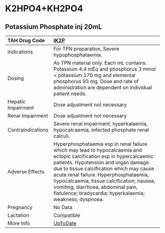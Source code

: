 # K2HPO4+KH2PO4

## Potassium Phosphate inj 20mL

| TAH Drug Code      | [IK2P](https://www.tahsda.org.tw/drugs/hissearch.php?drug_code=IK2P)                                                                                                                                                                                                                                                                                                                              |
|:-------------------|:--------------------------------------------------------------------------------------------------------------------------------------------------------------------------------------------------------------------------------------------------------------------------------------------------------------------------------------------------------------------------------------------------|
| Indications        | For TPN preparation, Severe hypophosphataemia.                                                                                                                                                                                                                                                                                                                                                    |
| Dosing             | As TPN material only. Each mL contains: Potassium 4.4 mEq and phosphorus 3 mmol = potassium 170 mg and elemental phosphorus 93 mg. Dose and rate of administration are dependent on individual patient needs.                                                                                                                                                                                     |
| Hepatic Impairment | Dose adjustment not necessary                                                                                                                                                                                                                                                                                                                                                                     |
| Renal Impairment   | Dose adjustment not necessary                                                                                                                                                                                                                                                                                                                                                                     |
| Contraindications  | Severe renal impairment, hyperkalaemia, hypocalcaemia, infected phosphate renal calculi.                                                                                                                                                                                                                                                                                                          |
| Adverse Effects    | Hyperphosphataemia esp in renal failure which may lead to hypocalcaemia and ectopic calcification esp in hypercalcaemic patients. Hypotension and organ damage due to tissue calcification which may cause acute renal failure. Hyperphosphataemia, hypocalcaemia, tissue calcification; nausea, vomiting, diarrhoea, abdominal pain, flatulence; bradycardia; hyperkalaemia; weakness; dyspnoea. |
| Pregnancy          | No Data                                                                                                                                                                                                                                                                                                                                                                                           |
| Lactation          | Compatible                                                                                                                                                                                                                                                                                                                                                                                        |
| More Info          | [UpToDate](https://www.uptodate.com/contents/k2hpo4+kh2po4-drug-information)                                                                                                                                                                                                                                                                                                                      |


